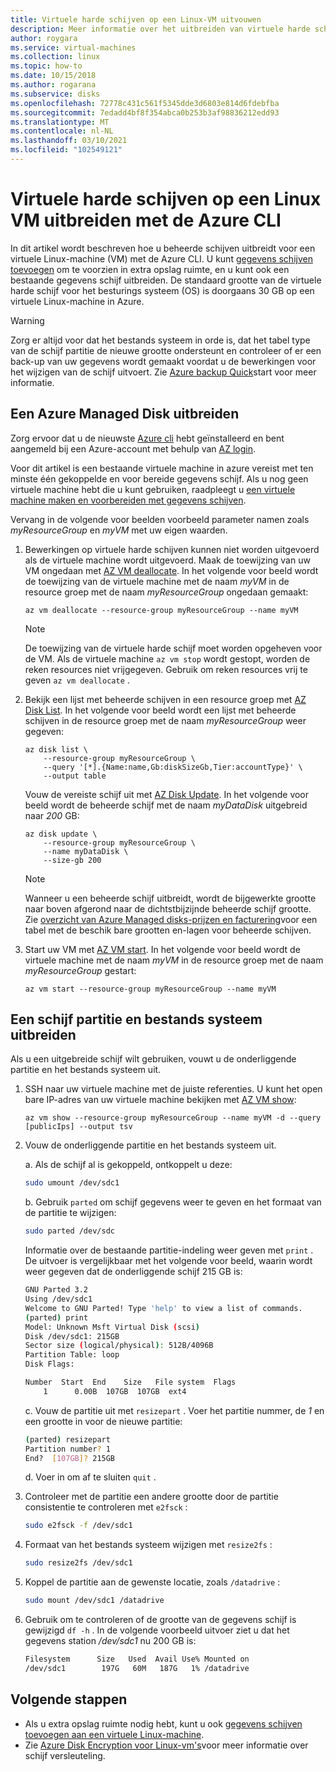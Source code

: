 ```yaml
---
title: Virtuele harde schijven op een Linux-VM uitvouwen
description: Meer informatie over het uitbreiden van virtuele harde schijven op een Linux-VM met de Azure CLI.
author: roygara
ms.service: virtual-machines
ms.collection: linux
ms.topic: how-to
ms.date: 10/15/2018
ms.author: rogarana
ms.subservice: disks
ms.openlocfilehash: 72778c431c561f5345dde3d6803e814d6fdebfba
ms.sourcegitcommit: 7edadd4bf8f354abca0b253b3af98836212edd93
ms.translationtype: MT
ms.contentlocale: nl-NL
ms.lasthandoff: 03/10/2021
ms.locfileid: "102549121"
---
```

# <a name="expand-virtual-hard-disks-on-a-linux-vm-with-the-azure-cli"></a>Virtuele harde schijven op een Linux VM uitbreiden met de Azure CLI

In dit artikel wordt beschreven hoe u beheerde schijven uitbreidt voor een virtuele Linux-machine (VM) met de Azure CLI. U kunt [gegevens schijven toevoegen](add-disk.md) om te voorzien in extra opslag ruimte, en u kunt ook een bestaande gegevens schijf uitbreiden. De standaard grootte van de virtuele harde schijf voor het besturings systeem (OS) is doorgaans 30 GB op een virtuele Linux-machine in Azure. 

> [!WARNING]
> Zorg er altijd voor dat het bestands systeem in orde is, dat het tabel type van de schijf partitie de nieuwe grootte ondersteunt en controleer of er een back-up van uw gegevens wordt gemaakt voordat u de bewerkingen voor het wijzigen van de schijf uitvoert. Zie [Azure backup Quick](../../backup/quick-backup-vm-portal.md)start voor meer informatie. 

## <a name="expand-an-azure-managed-disk"></a>Een Azure Managed Disk uitbreiden
Zorg ervoor dat u de nieuwste [Azure cli](/cli/azure/install-az-cli2) hebt geïnstalleerd en bent aangemeld bij een Azure-account met behulp van [AZ login](/cli/azure/reference-index#az-login).

Voor dit artikel is een bestaande virtuele machine in azure vereist met ten minste één gekoppelde en voor bereide gegevens schijf. Als u nog geen virtuele machine hebt die u kunt gebruiken, raadpleegt u [een virtuele machine maken en voorbereiden met gegevens schijven](tutorial-manage-disks.md#create-and-attach-disks).

Vervang in de volgende voor beelden voorbeeld parameter namen zoals *myResourceGroup* en *myVM* met uw eigen waarden.

1. Bewerkingen op virtuele harde schijven kunnen niet worden uitgevoerd als de virtuele machine wordt uitgevoerd. Maak de toewijzing van uw VM ongedaan met [AZ VM deallocate](/cli/azure/vm#az-vm-deallocate). In het volgende voor beeld wordt de toewijzing van de virtuele machine met de naam *myVM* in de resource groep met de naam *myResourceGroup* ongedaan gemaakt:

    ```azurecli
    az vm deallocate --resource-group myResourceGroup --name myVM
    ```

    > [!NOTE]
    > De toewijzing van de virtuele harde schijf moet worden opgeheven voor de VM. Als de virtuele machine `az vm stop` wordt gestopt, worden de reken resources niet vrijgegeven. Gebruik om reken resources vrij te geven `az vm deallocate` .

1. Bekijk een lijst met beheerde schijven in een resource groep met [AZ Disk List](/cli/azure/disk#az-disk-list). In het volgende voor beeld wordt een lijst met beheerde schijven in de resource groep met de naam *myResourceGroup* weer gegeven:

    ```azurecli
    az disk list \
        --resource-group myResourceGroup \
        --query '[*].{Name:name,Gb:diskSizeGb,Tier:accountType}' \
        --output table
    ```

    Vouw de vereiste schijf uit met [AZ Disk Update](/cli/azure/disk#az-disk-update). In het volgende voor beeld wordt de beheerde schijf met de naam *myDataDisk* uitgebreid naar *200* GB:

    ```azurecli
    az disk update \
        --resource-group myResourceGroup \
        --name myDataDisk \
        --size-gb 200
    ```

    > [!NOTE]
    > Wanneer u een beheerde schijf uitbreidt, wordt de bijgewerkte grootte naar boven afgerond naar de dichtstbijzijnde beheerde schijf grootte. Zie [overzicht van Azure Managed disks-prijzen en facturering](../managed-disks-overview.md)voor een tabel met de beschik bare grootten en-lagen voor beheerde schijven.

1. Start uw VM met [AZ VM start](/cli/azure/vm#az-vm-start). In het volgende voor beeld wordt de virtuele machine met de naam *myVM* in de resource groep met de naam *myResourceGroup* gestart:

    ```azurecli
    az vm start --resource-group myResourceGroup --name myVM
    ```


## <a name="expand-a-disk-partition-and-filesystem"></a>Een schijf partitie en bestands systeem uitbreiden
Als u een uitgebreide schijf wilt gebruiken, vouwt u de onderliggende partitie en het bestands systeem uit.

1. SSH naar uw virtuele machine met de juiste referenties. U kunt het open bare IP-adres van uw virtuele machine bekijken met [AZ VM show](/cli/azure/vm#az-vm-show):

    ```azurecli
    az vm show --resource-group myResourceGroup --name myVM -d --query [publicIps] --output tsv
    ```

1. Vouw de onderliggende partitie en het bestands systeem uit.

    a. Als de schijf al is gekoppeld, ontkoppelt u deze:

    ```bash
    sudo umount /dev/sdc1
    ```

    b. Gebruik `parted` om schijf gegevens weer te geven en het formaat van de partitie te wijzigen:

    ```bash
    sudo parted /dev/sdc
    ```

    Informatie over de bestaande partitie-indeling weer geven met `print` . De uitvoer is vergelijkbaar met het volgende voor beeld, waarin wordt weer gegeven dat de onderliggende schijf 215 GB is:

    ```bash
    GNU Parted 3.2
    Using /dev/sdc1
    Welcome to GNU Parted! Type 'help' to view a list of commands.
    (parted) print
    Model: Unknown Msft Virtual Disk (scsi)
    Disk /dev/sdc1: 215GB
    Sector size (logical/physical): 512B/4096B
    Partition Table: loop
    Disk Flags:
    
    Number  Start  End    Size   File system  Flags
        1      0.00B  107GB  107GB  ext4
    ```

    c. Vouw de partitie uit met `resizepart` . Voer het partitie nummer, de *1* en een grootte in voor de nieuwe partitie:

    ```bash
    (parted) resizepart
    Partition number? 1
    End?  [107GB]? 215GB
    ```

    d. Voer in om af te sluiten `quit` .

1. Controleer met de partitie een andere grootte door de partitie consistentie te controleren met `e2fsck` :

    ```bash
    sudo e2fsck -f /dev/sdc1
    ```

1. Formaat van het bestands systeem wijzigen met `resize2fs` :

    ```bash
    sudo resize2fs /dev/sdc1
    ```

1. Koppel de partitie aan de gewenste locatie, zoals `/datadrive` :

    ```bash
    sudo mount /dev/sdc1 /datadrive
    ```

1. Gebruik om te controleren of de grootte van de gegevens schijf is gewijzigd `df -h` . In de volgende voorbeeld uitvoer ziet u dat het gegevens station */dev/sdc1* nu 200 GB is:

    ```bash
    Filesystem      Size   Used  Avail Use% Mounted on
    /dev/sdc1        197G   60M   187G   1% /datadrive
    ```

## <a name="next-steps"></a>Volgende stappen
* Als u extra opslag ruimte nodig hebt, kunt u ook [gegevens schijven toevoegen aan een virtuele Linux-machine](add-disk.md). 
* Zie [Azure Disk Encryption voor Linux-vm's](disk-encryption-overview.md)voor meer informatie over schijf versleuteling.
